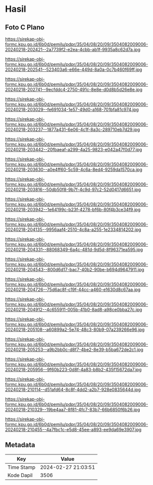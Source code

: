 # Hasil

## Foto C Plano

https://sirekap-obj-formc.kpu.go.id/6b0d/pemilu/pdpr/35/04/08/20/09/3504082009006-20240218-202421--2a7739f2-e2ea-4cbb-ab1f-9935a8c62d7a.jpg

https://sirekap-obj-formc.kpu.go.id/6b0d/pemilu/pdpr/35/04/08/20/09/3504082009006-20240218-202541--523403a6-e66e-449d-8a0a-0c7b460f69ff.jpg

https://sirekap-obj-formc.kpu.go.id/6b0d/pemilu/pdpr/35/04/08/20/09/3504082009006-20240218-202741--9ecfddc4-2750-491c-8e8e-d0d8b5d26e8e.jpg

https://sirekap-obj-formc.kpu.go.id/6b0d/pemilu/pdpr/35/04/08/20/09/3504082009006-20240218-203029--fe691034-1e57-49d0-a168-701bfa81c974.jpg

https://sirekap-obj-formc.kpu.go.id/6b0d/pemilu/pdpr/35/04/08/20/09/3504082009006-20240218-203237--1877a431-6e06-4c1f-8a3c-289710eb7d29.jpg

https://sirekap-obj-formc.kpu.go.id/6b0d/pemilu/pdpr/35/04/08/20/09/3504082009006-20240218-203442--20fbaeaf-a299-4a25-9823-e042a47f0d77.jpg

https://sirekap-obj-formc.kpu.go.id/6b0d/pemilu/pdpr/35/04/08/20/09/3504082009006-20240218-203630--a0e4ff60-5c59-4c6a-8ed4-9259da1570ca.jpg

https://sirekap-obj-formc.kpu.go.id/6b0d/pemilu/pdpr/35/04/08/20/09/3504082009006-20240218-203816--50db50f8-9b7f-4c9d-97c2-52d0417d6651.jpg

https://sirekap-obj-formc.kpu.go.id/6b0d/pemilu/pdpr/35/04/08/20/09/3504082009006-20240218-203942--1e64199c-b23f-4278-bf6b-80f4b3ce34f9.jpg

https://sirekap-obj-formc.kpu.go.id/6b0d/pemilu/pdpr/35/04/08/20/09/3504082009006-20240218-204135--9956aaf4-2510-4c8a-a255-1e2334814202.jpg

https://sirekap-obj-formc.kpu.go.id/6b0d/pemilu/pdpr/35/04/08/20/09/3504082009006-20240218-204331--88068349-6a4c-481d-9d5d-8f96371ea595.jpg

https://sirekap-obj-formc.kpu.go.id/6b0d/pemilu/pdpr/35/04/08/20/09/3504082009006-20240218-204543--800d6d17-bac7-40b2-90be-b694d9647911.jpg

https://sirekap-obj-formc.kpu.go.id/6b0d/pemilu/pdpr/35/04/08/20/09/3504082009006-20240218-204726--75d6ac8f-c19f-44cc-a460-e1630d8c67aa.jpg

https://sirekap-obj-formc.kpu.go.id/6b0d/pemilu/pdpr/35/04/08/20/09/3504082009006-20240218-204912--4c655911-005b-41b0-8ad8-a98ce0bba27c.jpg

https://sirekap-obj-formc.kpu.go.id/6b0d/pemilu/pdpr/35/04/08/20/09/3504082009006-20240218-205108--a60899a2-5e74-48c3-80b9-07a239266e96.jpg

https://sirekap-obj-formc.kpu.go.id/6b0d/pemilu/pdpr/35/04/08/20/09/3504082009006-20240218-205253--a9b2bb0c-d8f7-4be2-8e39-b5ba672de2c1.jpg

https://sirekap-obj-formc.kpu.go.id/6b0d/pemilu/pdpr/35/04/08/20/09/3504082009006-20240218-205956--9f60b223-0d8f-4a83-b8b2-435f15672da7.jpg

https://sirekap-obj-formc.kpu.go.id/6b0d/pemilu/pdpr/35/04/08/20/09/3504082009006-20240218-210114--d51afd64-8c8f-4dd2-a2b7-928e0835644d.jpg

https://sirekap-obj-formc.kpu.go.id/6b0d/pemilu/pdpr/35/04/08/20/09/3504082009006-20240218-210329--19be4aa7-8f81-4fc7-83b7-66b6850f6b26.jpg

https://sirekap-obj-formc.kpu.go.id/6b0d/pemilu/pdpr/35/04/08/20/09/3504082009006-20240218-210455--4a7fbc1c-e5d8-45ee-a893-ee9da69e3907.jpg


## Metadata

| Key        | Value               |
| ---------- | ------------------- |
| Time Stamp | 2024-02-27 21:03:51 |
| Kode Dapil | 3506                |



